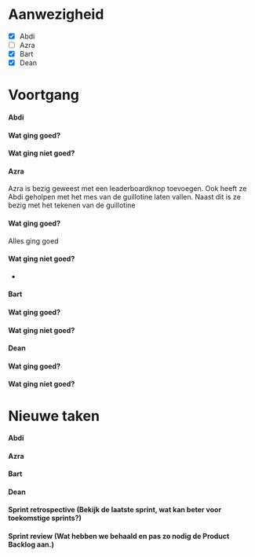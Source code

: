 # Aanwezigheid
- [x] Abdi
- [ ] Azra
- [x] Bart
- [x] Dean

# Voortgang
#### Abdi

#### Wat ging goed?

#### Wat ging niet goed?


#### Azra
Azra is bezig geweest met een leaderboardknop toevoegen.
Ook heeft ze Abdi geholpen met het mes van de guillotine laten
vallen. Naast dit is ze bezig met het tekenen van de guillotine 
#### Wat ging goed?
Alles ging goed
#### Wat ging niet goed?
-

#### Bart

#### Wat ging goed?

#### Wat ging niet goed?


#### Dean

#### Wat ging goed?

#### Wat ging niet goed?


# Nieuwe taken
#### Abdi


#### Azra


#### Bart


#### Dean


#### Sprint retrospective (Bekijk de laatste sprint, wat kan beter voor toekomstige sprints?)


#### Sprint review (Wat hebben we behaald en pas zo nodig de Product Backlog aan.)
